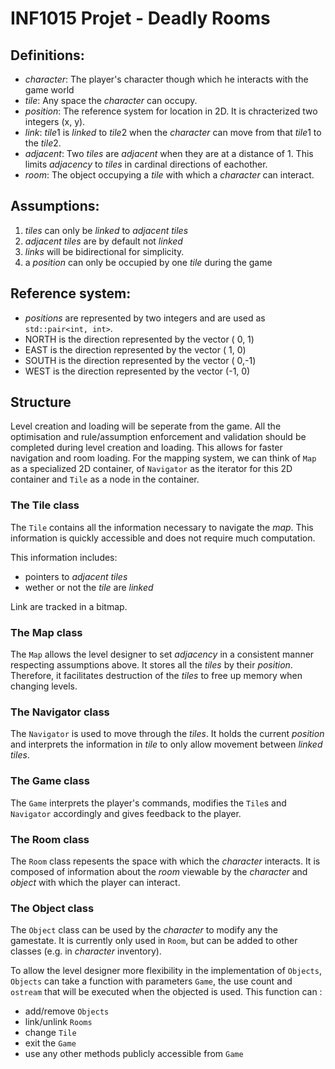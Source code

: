 # INF1015 Projet - Deadly Rooms

## Definitions:
- *character*: The player's character though which he interacts with the game world
- *tile*: Any space the *character* can occupy.
- *position*: The reference system for location in 2D. It is chracterized two integers (x, y).
- *link*:  *tile*1 is *linked* to *tile*2 when the *character* can move from that *tile*1 to the *tile*2.
- *adjacent*: Two *tiles* are *adjacent* when they are at a distance of 1. This limits *adjacency* to *tiles* in cardinal directions of eachother.
- *room*: The object occupying a *tile* with which a *character* can interact.

## Assumptions:
1. *tiles* can only be *linked* to *adjacent tiles* 
2. *adjacent tiles* are  by default not *linked*
3. *links* will be bidirectional for simplicity.
4. a *position* can only be occupied by one *tile* during the game

## Reference system:
- *positions* are represented by two integers and are used as `std::pair<int, int>`.
- NORTH is the direction represented by the vector ( 0, 1)
- EAST  is the direction represented by the vector ( 1, 0)
- SOUTH is the direction represented by the vector ( 0,-1)
- WEST  is the direction represented by the vector (-1, 0)

## Structure
Level creation and loading will be seperate from the game. All the optimisation and rule/assumption enforcement and validation should be completed during level creation and loading. This allows for faster navigation and room loading. For the mapping system, we can think of `Map` as a specialized 2D container, of `Navigator` as the iterator for this 2D container and `Tile` as a node in the container.

### The Tile class
The `Tile` contains all the information necessary to navigate the *map*. This information is quickly accessible and does not require much computation.

This information includes:
- pointers to *adjacent tiles*
- wether or not the *tile* are *linked*

Link are tracked in a bitmap.

### The Map class
The `Map` allows the level designer to set *adjacency* in a consistent manner respecting assumptions above. It stores all the *tiles* by their *position*. Therefore, it facilitates destruction of the *tiles* to free up memory when changing levels.
 
### The Navigator class
The `Navigator` is used to move through the *tiles*. It holds the current *position* and interprets the information in *tile* to only allow movement between *linked tiles*.

### The Game class
The `Game` interprets the player's commands, modifies the `Tile`s and `Navigator` accordingly and gives feedback to the player.

### The Room class
The `Room` class repesents the space with which the *character* interacts. It is composed of information about the *room* viewable by the *character* and *object* with which the player can interact.

### The Object class
The `Object` class can be used by the *character* to modify any the gamestate. It is currently only used in `Room`, but can be added to other classes (e.g. in *character* inventory). 

To allow the level designer more flexibility in the implementation of `Objects`, `Objects` can take a function with parameters `Game`, the use count and `ostream` that will be executed when the objected is used. 
This function can :
- add/remove `Objects`
- link/unlink `Rooms`
- change `Tile`
- exit the `Game`
- use any other methods publicly accessible from `Game`